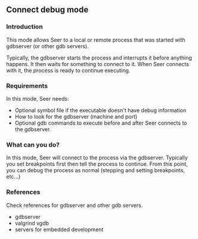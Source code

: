 ## Connect debug mode

### Introduction

This mode allows Seer to a local or remote process that was started with gdbserver (or other gdb servers).

Typically, the gdbserver starts the process and interrupts it before anything happens. It then waits for
something to connect to it. When Seer connects with it, the process is ready to continue executing.


### Requirements
In this mode, Seer needs:

* Optional symbol file if the executable doesn't have debug information
* How to look for the gdbserver (machine and port)
* Optional gdb commands to execute before and after Seer connects to the gdbserver.

### What can you do?
In this mode, Seer will connect to the process via the gdbserver. Typically you set breakpoints first then
tell the process to continue. From this point, you can debug the process as normal (stepping and setting breakpoints, etc...)


### References

Check references for gdbserver and other gdb servers.

* gdbserver
* valgrind vgdb
* servers for embedded development


